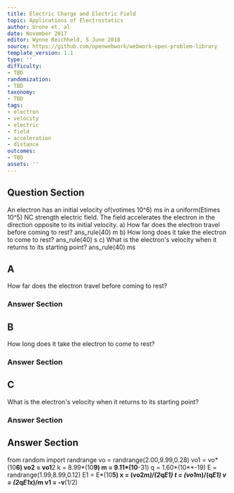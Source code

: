 ```yaml
---
title: Electric Charge and Electric Field
topic: Applications of Electrostatics
author: Urone et. al
date: November 2017
editor: Wynne Reichheld, 5 June 2018
source: https://github.com/openwebwork/webwork-open-problem-library
template_version: 1.1
type: ''
difficulty:
- TBD
randomization:
- TBD
taxonomy:
- TBD
tags:
- electron
- velocity
- electric
- field
- acceleration
- distance
outcomes:
- TBD
assets: ''
---
```


## Question Section 

An electron has an initial velocity of(votimes 10^6) ms in a uniform(Etimes 10^5) NC strength electric field. The field accelerates the electron in the direction opposite to its initial velocity. 
a) How far does the electron travel before coming to rest? 
ans_rule(40) m
b) How long does it take the electron to come to rest? 
ans_rule(40) s
c) What is the electron's velocity when it returns to its starting point?
ans_rule(40) ms

## A
How far does the electron travel before coming to rest? 
### Answer Section
## B
How long does it take the electron to come to rest? 
### Answer Section
## C
What is the electron's velocity when it returns to its starting point?
### Answer Section


## Answer Section

from random import randrange
vo = randrange(2.00,9.99,0.28)
vo1 = vo*(10**6)
vo2 = vo1**2
k = 8.99*(10**9)
m = 9.11*(10**-31)
q = 1.60*(10**-19)
E = randrange(1.99,8.99,0.12)
E1 = E*(10**5)
x = (vo2*m)/(2*q*E1)
t = (vo1*m)/(q*E1)
v = (2*q*E1*x)/m
v1 = -v**(1/2)